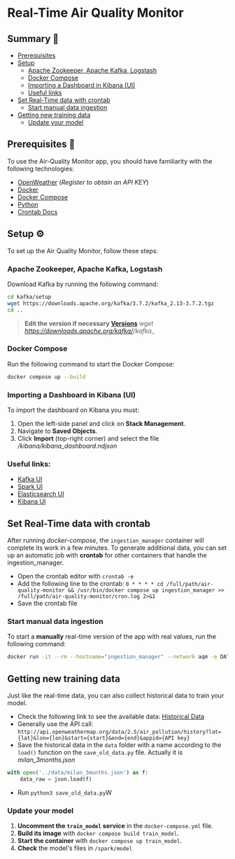 # Real-Time Air Quality Monitor

## Summary 📑

- [Prerequisites](#prerequisites-)
- [Setup](#setup-️)
  - [Apache Zookeeper, Apache Kafka, Logstash](#apache-zookeeper-apache-kafka-logstash)
  - [Docker Compose](#docker-compose)
  - [Importing a Dashboard in Kibana (UI)](#importing-a-dashboard-in-kibana-ui)
  - [Useful links](#useful-links)
- [Set Real-Time data with crontab](#set-real-time-data-with-crontab)
  - [Start manual data ingestion](#start-manual-data-ingestion)
- [Getting new training data](#getting-new-training-data)
  - [Update your model](#update-your-model)



## Prerequisites 📜
To use the Air-Quality Monitor app, you should have familiarity with the following technologies:
- [OpenWeather](https://home.openweathermap.org/users/sign_up) (*Register to obtain an API KEY*)
- [Docker](https://www.docker.com/)
- [Docker Compose](https://docs.docker.com/compose/)
- [Python](https://www.python.org/)
- [Crontab Docs](https://man7.org/linux/man-pages/man5/crontab.5.html)

## Setup ⚙️
To set up the Air Quality Monitor, follow these steps:

### Apache Zookeeper, Apache Kafka, Logstash
Download Kafka by running the following command:
```bash
cd kafka/setup
wget https://downloads.apache.org/kafka/3.7.2/kafka_2.13-3.7.2.tgz
cd ..
```
> **Edit the version if necessary [Versions](https://downloads.apache.org/kafka/)**
> _wget https://downloads.apache.org/kafka/<new-version>/kafka_<new-version>_

### Docker Compose
Run the following command to start the Docker Compose:
```bash
docker compose up --build
```

### Importing a Dashboard in Kibana (UI)
To import the dashboard on Kibana you must:
1. Open the left-side panel and click on **Stack Management**.
2. Navigate to **Saved Objects**.
3. Click **Import** (top-right corner) and select the file */kibana/kibana_dashboard.ndjson*


### Useful links:
- [Kafka UI](http://localhost:8080)
- [Spark UI](http://localhost:4040)
- [Elasticsearch UI](http://localhost:9200)
- [Kibana UI](http://localhost:5601)

## Set Real-Time data with crontab
After running *docker-compose*, the `ingestion_manager` container will complete its work in a few minutes. To generate additional data, you can set up an automatic job with **crontab** for other containers that handle the ingestion_manager.

- Open the crontab editor with `crontab -e`
- Add the following line to the crontab: `0 * * * * cd /full/path/air-quality-monitor && /usr/bin/docker compose up ingestion_manager >> /full/path/air-quality-monitor/cron.log 2>&1`
- Save the crontab file


### Start manual data ingestion
To start a **manually** real-time version of the app with real values, run the following command:
```bash
docker run -it --rm --hostname="ingestion_manager" --network aqm -e DATA_ACTION="NODEMO" air-quality-monitor-ingestion_manager
```

## Getting new training data 
Just like the real-time data, you can also collect historical data to train your model.
- Check the following link to see the available data: [Historical Data](https://openweathermap.org/api/air-pollution)
- Generally use the API call: `http://api.openweathermap.org/data/2.5/air_pollution/history?lat={lat}&lon={lon}&start={start}&end={end}&appid={API key}`
- Save the historical data in the `data` folder with a name according to the `load()` function on the `save_old_data.py` file. Actually it is *milan_3months.json*

```python
with open('../data/milan_3munths.json') as f:
    data_raw = json.load(f)
```

- Run `python3 save_old_data.py`W

### Update your model
1. **Uncomment the `train_model` service** in the `docker-compose.yml` file.
2. **Build its image** with `docker compose build train_model`.
3. **Start the container** with `docker compose up train_model`.
4. **Check** the model's files in `/spark/model`
